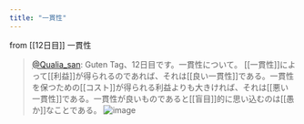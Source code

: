 ```yaml
---
title: "一貫性"
---
```


from [[12日目]]
一貫性
> [@Qualia_san](https://twitter.com/Qualia_san/status/1589649670284148737?s=20&t=pCZ0ZQv0vvk9UWIzV1_uDg): Guten Tag、12日目です。一貫性について。
> [[一貫性]]によって[[利益]]が得られるのであれば、それは[[良い一貫性]]である。一貫性を保つための[[コスト]]が得られる利益よりも大きければ、それは[[悪い一貫性]]である。一貫性が良いものであると[[盲目]]的に思い込むのは[[愚か]]なことである。
> ![image](https://pbs.twimg.com/media/Fg-RyfnVUAAeV3r.png)

